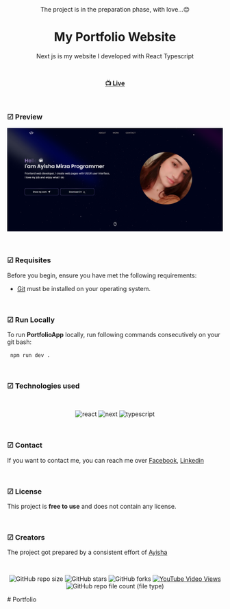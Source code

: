 
<div align="center">
<bold>The project is in the preparation phase, with love...😊</bold>
  <h1 align="center">My Portfolio Website</h1>

  Next js is my website I developed with React Typescript <br /> 

<br>	

  <a href="https://my-potfolio-project-ayshenms-projects.vercel.app/"><strong> 📺 Live</strong></a> 

</div>

<br />

### ☑ Preview

![PortfolioApp](./public/photohead.png)

<br>

### ☑ Requisites

Before you begin, ensure you have met the following requirements:

* [Git](https://git-scm.com/downloads "Download Git")  must be installed on your operating system.

<br>

### ☑ Run Locally

To run **PortfolioApp** locally, run following commands consecutively on your git bash:
```
 npm run dev .
```


<br>

### ☑ Technologies used

<br>

<div align="center">

![react](https://repository-images.githubusercontent.com/37153337/9d0a6780-394a-11eb-9fd1-6296a684b124)
![next](https://gorzelinski.com/static/1db41e3ecd311724a15306b270d99dd9/6e87d/next-js-logo.png)
![typescript](https://media.dev.to/cdn-cgi/image/width=1000,height=420,fit=cover,gravity=auto,format=auto/https%3A%2F%2Fdev-to-uploads.s3.amazonaws.com%2Fuploads%2Farticles%2Fjaha71mccl3tg1ifvxsg.png)

</div>

<br>

### ☑ Contact

If you want to contact me, you can reach me over [Facebook](https://www.facebook.com/melan.xolik.39?mibextid=ZbWKwL),  [Linkedin](https://www.linkedin.com/in/ayshen-mirzayeva-462077167/)

<br>

### ☑ License

This project is **free to use** and does not contain any license.


<br>

### ☑ Creators

The project got prepared by a consistent effort of [Ayisha](https://github.com/ayshenm) 

<br>

<div align="center">
  
  ![GitHub repo size](https://img.shields.io/github/repo-size/ayshenm/PortfolioApp)
  ![GitHub stars](https://img.shields.io/github/stars/ayshenm/PortfolioApp?style=social)
  ![GitHub forks](https://img.shields.io/github/forks/ayshenm/PortfolioApp?style=social)
  [![YouTube Video Views](https://img.shields.io/youtube/views/xwXGdpRuSiQ?style=social)](https://youtube.com)
  ![GitHub repo file count (file type)](https://img.shields.io/github/directory-file-count/ayshenm/PortfolioApp)

</div>
# Portfolio
